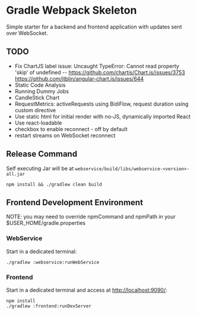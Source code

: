 # Gradle Webpack Skeleton

Simple starter for a backend and frontend application with updates sent over WebSocket.

## TODO
 * Fix ChartJS label issue: Uncaught TypeError: Cannot read property 'skip' of undefined -- https://github.com/chartjs/Chart.js/issues/3753 https://github.com/jtblin/angular-chart.js/issues/644
 * Static Code Analysis
 * Running Dummy Jobs
 * CandleStick Chart
 * RequestMetrics: activeRequests using BidiFlow, request duration using custom directive 
 * Use static html for initial render with no-JS, dynamically imported React
 * Use react-loadable
 * checkbox to enable reconnect - off by default
 * restart streams on WebSocket reconnect

## Release Command
Self executing Jar will be at `webservice/build/libs/webservice-<version>-all.jar`
```
npm install && ./gradlew clean build
```

## Frontend Development Environment

NOTE: you may need to override npmCommand and npmPath in your $USER_HOME/gradle.properties

### WebService
Start in a dedicated terminal:
```
./gradlew :webservice:runWebService
```

### Frontend
Start in a dedicated terminal and access at [http://localhost:9090/](http://localhost:9090/):
```
npm install
./gradlew :frontend:runDevServer
```
